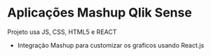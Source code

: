 <h1>Aplicações Mashup Qlik Sense</h1>

<p>Projeto usa JS, CSS, HTML5 e REACT</p>

- Integração Mashup para customizar os graficos usando React.js
